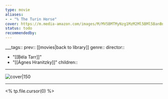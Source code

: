 ```yaml
---
type: movie
aliases:
- - "% The Turin Horse"
cover: https://m.media-amazon.com/images/M/MV5BMTMyNzg1MzM2Ml5BMl5BanBnXkFtZTcwMzQ5NjcxNw@@._V1_SX300.jpg
status: todo
recommendedby:
---
```

___tags:: prev:: [[movies|back to library]]
genre::
director:: 
  - "[[Béla Tarr]]"
  - "[[Ágnes Hranitzky]]"
children::
___
![cover|150](https://m.media-amazon.com/images/M/MV5BMTMyNzg1MzM2Ml5BMl5BanBnXkFtZTcwMzQ5NjcxNw@@._V1_SX300.jpg)
___
<% tp.file.cursor(0) %>
